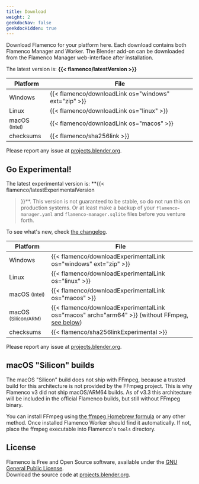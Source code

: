 ```yaml
---
title: Download
weight: 2
geekdocNav: false
geekdocHidden: true
---
```


Download Flamenco for your platform here. Each download contains both Flamenco
Manager and Worker. The Blender add-on can be downloaded from the Flamenco
Manager web-interface after installation.

The latest version is: **{{< flamenco/latestVersion >}}**

| Platform                     | File                                                 |
|------------------------------|------------------------------------------------------|
| Windows                      | {{< flamenco/downloadLink os="windows" ext="zip" >}} |
| Linux                        | {{< flamenco/downloadLink os="linux" >}}             |
| macOS <small>(Intel)</small> | {{< flamenco/downloadLink os="macos" >}}             |
| checksums                    | {{< flamenco/sha256link >}}                          |

Please report any issue at [projects.blender.org][bugs].

## Go Experimental!

The latest experimental version is: **{{< flamenco/latestExperimentalVersion
>}}**. This version is not guaranteed to be stable, so do not run this on
production systems. Or at least make a backup of your `flamenco-manager.yaml`
and `flamenco-manager.sqlite` files before you venture forth.

To see what's new, check [the changelog](https://projects.blender.org/studio/flamenco/src/branch/main/CHANGELOG.md).

| Platform                           | File                                                                                                     |
|------------------------------------|----------------------------------------------------------------------------------------------------------|
| Windows                            | {{< flamenco/downloadExperimentalLink os="windows" ext="zip" >}}                                         |
| Linux                              | {{< flamenco/downloadExperimentalLink os="linux" >}}                                                     |
| macOS <small>(Intel)</small>       | {{< flamenco/downloadExperimentalLink os="macos" >}}                                                     |
| macOS <small>(Silicon/ARM)</small> | {{< flamenco/downloadExperimentalLink os="macos" arch="arm64" >}} (without FFmpeg, [see below][mac-arm]) |
| checksums                          | {{< flamenco/sha256linkExperimental >}}                                                                  |

Please report any issue at [projects.blender.org][bugs].

[bugs]: https://projects.blender.org/studio/flamenco/issues/new?template=.gitea%2fissue_template%2fbug.yaml
[mac-arm]: #macos-silicon-builds

<!--

{{< hint type=caution >}}
When **upgrading** from a previous experimental version, it is recommended to
start afresh with the following steps:

1. Cancel any running or queued job.
2. Shut down Flamenco Manager and all Workers.
3. Remove `flamenco-manager.yaml` and `flamenco-manager.sqlite`.
4. Download the new version and replace your old Flamenco files with the new ones.
5. Start `flamenco-manager` and go through the setup setup assistant again.
6. Don't forget to re-download the Blender add-on from the Manager's web
   interface, and install it. It has seen development as well, and will need to
   be upgraded.

[blog]: https://studio.blender.org/blog/announcing-flamenco-3-beta/
{{< /hint >}}
-->

## macOS "Silicon" builds

The macOS "Silicon" build does not ship with FFmpeg, because a trusted build for
this architecture is not provided by the FFmpeg project. This is why Flamenco v3
did not ship macOS/ARM64 builds. As of v3.3 this architecture will be included
in the official Flamenco builds, but still without FFmpeg binary.

You can install FFmpeg using [the ffmpeg Homebrew formula][brew] or any other
method. Once installed Flamenco Worker should find it automatically. If not,
place the ffmpeg executable into Flamenco's `tools` directory.

[brew]: https://formulae.brew.sh/formula/ffmpeg


## License

Flamenco is Free and Open Source software, available under the
[GNU General Public License](https://projects.blender.org/studio/flamenco/src/branch/main/LICENSE).<br>
Download the source code at [projects.blender.org](https://projects.blender.org/studio/flamenco).
